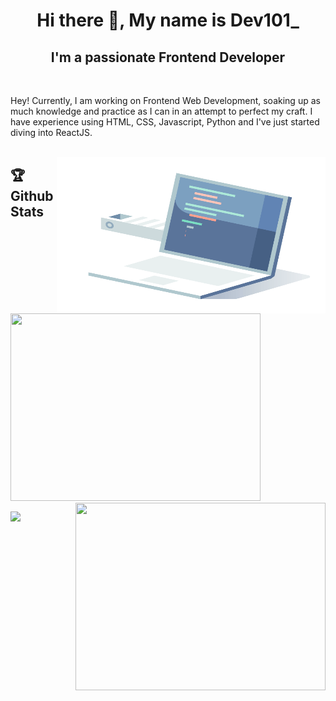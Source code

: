 <h1 align="center"> Hi there 👋, My name is Dev101_ </h1>
<h2 align="center"> I'm a passionate Frontend Developer </h2>
<br>

Hey! Currently, I am working on Frontend Web Development, soaking up as much knowledge and practice as I can in an attempt to perfect my craft. I have experience using HTML, CSS, Javascript, Python and I've just started diving into ReactJS.
<br><br>

<!--
<img align="right" src ="https://thumbs.dreamstime.com/b/vector-female-programmer-software-engineer-coding-desktop-isometric-193608287.jpg" alt="image" width="350" height="250"/>  -->

<img align="right" src ="10_coding_dribbble.gif" alt="image" width="430" height="250"/>

## 🏆 Github Stats

<p align="left">
<img height="300px" width="400px" src="https://github-readme-stats.vercel.app/api/top-langs/?username=GitCat12&theme=synthwave">
<img align="right" height="300px" width="400px" src="https://github-readme-streak-stats.herokuapp.com/?user=GitCat12&theme=synthwave">
</p>
<img src="https://activity-graph.herokuapp.com/graph?username=GitCat12&bg_color=2B213A&color=E5289E&line=DA5B0B&point=E1E8EB">
